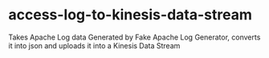 # access-log-to-kinesis-data-stream
Takes Apache Log data Generated by Fake Apache Log Generator, converts it into json and uploads it into a Kinesis Data Stream

